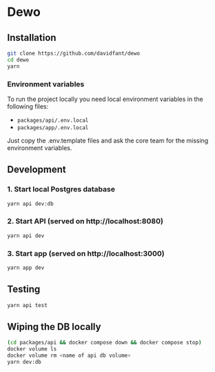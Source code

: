 
# Dewo

## Installation
```bash
git clone https://github.com/davidfant/dewo
cd dewo
yarn
```

### Environment variables
To run the project locally you need local environment variables in the following files:
* `packages/api/.env.local`
* `packages/app/.env.local`

Just copy the .env.template files and ask the core team for the missing environment variables.

## Development
### 1. Start local Postgres database
```bash
yarn api dev:db
```

### 2. Start API (served on http://localhost:8080)
```bash
yarn api dev
```

### 3. Start app (served on http://localhost:3000)
```bash
yarn app dev
```

## Testing
```bash
yarn api test
```

## Wiping the DB locally
```bash
(cd packages/api && docker compose down && docker compose stop)
docker volume ls
docker volume rm <name of api db volume>
yarn dev:db
```
